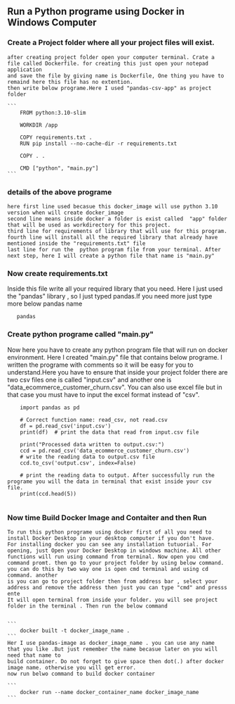 ## Run a Python programe using Docker in Windows Computer
    


### Create a Project folder where all your project files will exist.
    after creating project folder open your computer terminal. Crate a file called Dockerfile. for creating this just open your notepad application 
    and save the file by giving name is Dockerfile, One thing you have to remaind here this file has no extention.
    then write below programe.Here I used "pandas-csv-app" as project folder 

    ```
        FROM python:3.10-slim

        WORKDIR /app

        COPY requirements.txt .
        RUN pip install --no-cache-dir -r requirements.txt

        COPY . .

        CMD ["python", "main.py"]
    ```

 ### details of the above programe
    here first line used becasue this docker_image will use python 3.10 version when will create docker_image
    second line means inside docker a folder is exist called  "app" folder that will be used as workdirectory for this project.
    third line for requirements of library that will use for this program. 
    fourth line will install all the required library that already have mentioned inside the "requirements.txt" file
    last line for run the  python program file from your terminal. After next step, here I will create a python file that name is "main.py"

### Now create requirements.txt 
 Inside this  file write all your required library that you need. Here I just used the "pandas" library , so I just typed pandas.If you need more just type more below pandas name


 ```
    pandas
 ``` 


### Create python programe called "main.py"
Now here you have to create any python program file that will run on docker environment. Here I created "main.py" file that contains below programe.
I written the programe with comments so it will be easy for you to understand.Here you have to ensure that inside your project folder there are two csv files
one is called "input.csv" and another one is "data_ecommerce_customer_churn.csv". You can also use excel file but in that case you must have to input
the excel format instead of "csv". 

```
    import pandas as pd

    # Correct function name: read_csv, not read.csv
    df = pd.read_csv('input.csv')
    print(df)  # print the data that read from input.csv file

    print("Processed data written to output.csv:")
    ccd = pd.read_csv('data_ecommerce_customer_churn.csv')
    # write the reading data to output.csv file
    ccd.to_csv('output.csv', index=False)

    # print the reading data to output. After successfully run the programe you will the data in terminal that exist inside your csv file.
    print(ccd.head(5))
 
```

### Now time Build Docker Image and Contaiter and then Run 

    To run this python programe using docker first of all you need to install Docker Desktop in your desktop computer if you don't have.
    For installing docker you can see any installation tutuorial. For opening, just Open your Docker Desktop in windows machine. All other functions will run using command from terminal. Now open you cmd command promt. then go to your project folder by using below command. you can do this by two way one is open cmd terminal and using cd command. another
    is you can go to project folder then from address bar , select your address and remove the address then just you can type "cmd" and presss ente
    It will open terminal from inside your folder. you will see project folder in the terminal . Then run the below command


    ```
        docker built -t docker_image_name .
    ```
    Her I use pandas-image as docker_image_name . you can use any name that you like .But just remember the name becasue later on you will need that name to 
    build container. Do not forget to give space then dot(.) after docker image name. otherwise you will get error.
    now run belwo command to build docker container

    ```
        docker run --name docker_container_name docker_image_name
    ```






